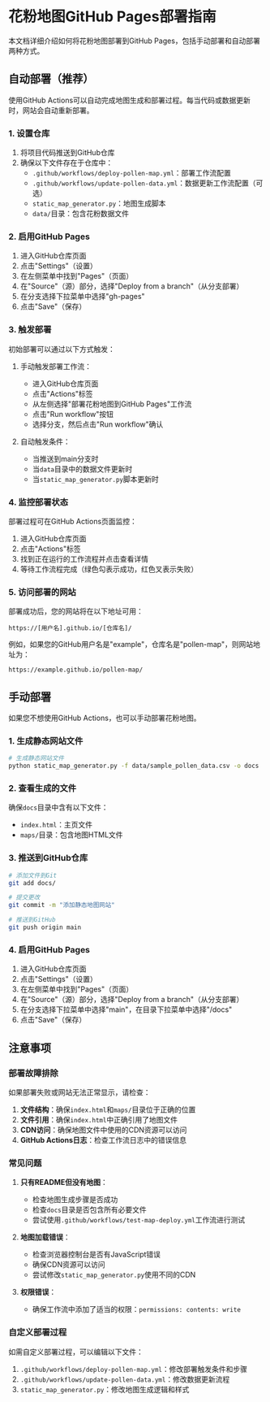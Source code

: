 # 花粉地图GitHub Pages部署指南

本文档详细介绍如何将花粉地图部署到GitHub Pages，包括手动部署和自动部署两种方式。

## 自动部署（推荐）

使用GitHub Actions可以自动完成地图生成和部署过程。每当代码或数据更新时，网站会自动重新部署。

### 1. 设置仓库

1. 将项目代码推送到GitHub仓库
2. 确保以下文件存在于仓库中：
   - `.github/workflows/deploy-pollen-map.yml`：部署工作流配置
   - `.github/workflows/update-pollen-data.yml`：数据更新工作流配置（可选）
   - `static_map_generator.py`：地图生成脚本
   - `data/`目录：包含花粉数据文件

### 2. 启用GitHub Pages

1. 进入GitHub仓库页面
2. 点击"Settings"（设置）
3. 在左侧菜单中找到"Pages"（页面）
4. 在"Source"（源）部分，选择"Deploy from a branch"（从分支部署）
5. 在分支选择下拉菜单中选择"gh-pages"
6. 点击"Save"（保存）

### 3. 触发部署

初始部署可以通过以下方式触发：

1. 手动触发部署工作流：
   - 进入GitHub仓库页面
   - 点击"Actions"标签
   - 从左侧选择"部署花粉地图到GitHub Pages"工作流
   - 点击"Run workflow"按钮
   - 选择分支，然后点击"Run workflow"确认

2. 自动触发条件：
   - 当推送到main分支时
   - 当`data`目录中的数据文件更新时
   - 当`static_map_generator.py`脚本更新时

### 4. 监控部署状态

部署过程可在GitHub Actions页面监控：

1. 进入GitHub仓库页面
2. 点击"Actions"标签
3. 找到正在运行的工作流程并点击查看详情
4. 等待工作流程完成（绿色勾表示成功，红色叉表示失败）

### 5. 访问部署的网站

部署成功后，您的网站将在以下地址可用：
```
https://[用户名].github.io/[仓库名]/
```

例如，如果您的GitHub用户名是"example"，仓库名是"pollen-map"，则网站地址为：
```
https://example.github.io/pollen-map/
```

## 手动部署

如果您不想使用GitHub Actions，也可以手动部署花粉地图。

### 1. 生成静态网站文件

```bash
# 生成静态网站文件
python static_map_generator.py -f data/sample_pollen_data.csv -o docs
```

### 2. 查看生成的文件

确保`docs`目录中含有以下文件：
- `index.html`：主页文件
- `maps/`目录：包含地图HTML文件

### 3. 推送到GitHub仓库

```bash
# 添加文件到Git
git add docs/

# 提交更改
git commit -m "添加静态地图网站"

# 推送到GitHub
git push origin main
```

### 4. 启用GitHub Pages

1. 进入GitHub仓库页面
2. 点击"Settings"（设置）
3. 在左侧菜单中找到"Pages"（页面）
4. 在"Source"（源）部分，选择"Deploy from a branch"（从分支部署）
5. 在分支选择下拉菜单中选择"main"，在目录下拉菜单中选择"/docs"
6. 点击"Save"（保存）

## 注意事项

### 部署故障排除

如果部署失败或网站无法正常显示，请检查：

1. **文件结构**：确保`index.html`和`maps/`目录位于正确的位置
2. **文件引用**：确保`index.html`中正确引用了地图文件
3. **CDN访问**：确保地图文件中使用的CDN资源可以访问
4. **GitHub Actions日志**：检查工作流日志中的错误信息

### 常见问题

1. **只有README但没有地图**：
   - 检查地图生成步骤是否成功
   - 检查`docs`目录是否包含所有必要文件
   - 尝试使用`.github/workflows/test-map-deploy.yml`工作流进行测试

2. **地图加载错误**：
   - 检查浏览器控制台是否有JavaScript错误
   - 确保CDN资源可以访问
   - 尝试修改`static_map_generator.py`使用不同的CDN

3. **权限错误**：
   - 确保工作流中添加了适当的权限：`permissions: contents: write`

### 自定义部署过程

如需自定义部署过程，可以编辑以下文件：

1. `.github/workflows/deploy-pollen-map.yml`：修改部署触发条件和步骤
2. `.github/workflows/update-pollen-data.yml`：修改数据更新流程
3. `static_map_generator.py`：修改地图生成逻辑和样式 